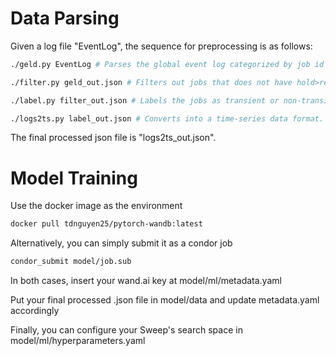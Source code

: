 # Data Parsing

Given a log file "EventLog", the sequence for preprocessing is as follows:

```bash
./geld.py EventLog # Parses the global event log categorized by job id into a JSON.

./filter.py geld_out.json # Filters out jobs that does not have hold>release state sequence.

./label.py filter_out.json # Labels the jobs as transient or non-transient.

./logs2ts.py label_out.json # Converts into a time-series data format.
```

The final processed json file is "logs2ts_out.json".

# Model Training
Use the docker image as the environment
```bash
docker pull tdnguyen25/pytorch-wandb:latest
```

Alternatively, you can simply submit it as a condor job 
```bash
condor_submit model/job.sub
```

In both cases, insert your wand.ai key at model/ml/metadata.yaml

Put your final processed .json file in model/data and update metadata.yaml accordingly

Finally, you can configure your Sweep's search space in model/ml/hyperparameters.yaml
